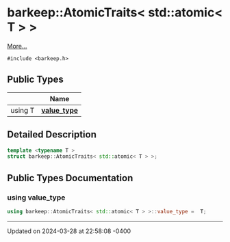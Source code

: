 # barkeep::AtomicTraits< std::atomic< T > >


 [More...](#detailed-description)


`#include <barkeep.h>`

## Public Types

<span class="api-table">

|                | Name           |
| -------------- | -------------- |
| using T | **[value_type](api/Classes/structbarkeep_1_1_atomic_traits_3_01std_1_1atomic_3_01_t_01_4_01_4.md#using-value_type)**  |


</span>

## Detailed Description

```cpp
template <typename T >
struct barkeep::AtomicTraits< std::atomic< T > >;
```

## Public Types Documentation

### using value_type

```cpp
using barkeep::AtomicTraits< std::atomic< T > >::value_type =  T;
```


-------------------------------

Updated on 2024-03-28 at 22:58:08 -0400